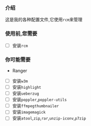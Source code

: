 ### 介绍
这是我的各种配置文件,它使用`rcm`来管理<br/>

### 使用前,您需要
- [ ] 安装`rcm`

### 你可能需要
- Ranger
- [ ] 安装`w3m`
- [ ] 安装`highlight`
- [ ] 安装`ueberzug`
- [ ] 安装`poppler`,`poppler-utils`
- [ ] 安装`ffmpegthumbnailer`
- [ ] 安装`imagemagick`
- [ ] 安装`atool`,`zip`,`rar`,`unzip-iconv`,`p7zip`
